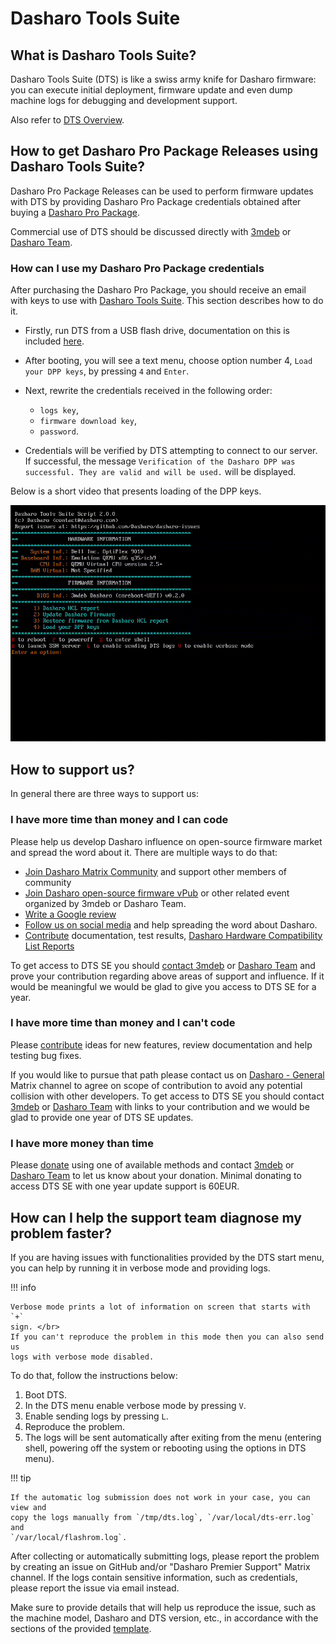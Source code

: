 # Dasharo Tools Suite

## What is Dasharo Tools Suite?

Dasharo Tools Suite (DTS) is like a swiss army knife for Dasharo firmware: you
can execute initial deployment, firmware update and even dump machine logs for
debugging and development support.

Also refer to [DTS Overview](../dasharo-tools-suite/overview.md).

## How to get Dasharo Pro Package Releases using Dasharo Tools Suite?

Dasharo Pro Package Releases can be used to perform firmware updates
with DTS by providing Dasharo Pro Package credentials obtained after
buying a [Dasharo Pro Package](../ways-you-can-help-us.md#become-a-dasharo-pro-package-subscriber).

Commercial use of DTS should be discussed directly with
[3mdeb](mailto:leads@3mdeb.com) or [Dasharo Team](mailto:contact@dasharo.com).

### How can I use my Dasharo Pro Package credentials

<!-- Need to be replaced in case the menu changed. -->

After purchasing the Dasharo Pro Package, you should receive an email
with keys to use with [Dasharo Tools Suite](../dasharo-tools-suite/overview.md).
This section describes how to do it.

* Firstly, run DTS from a USB flash drive, documentation on this is included
  [here](../dasharo-tools-suite/documentation/running.md#bootable-usb-stick).

* After booting, you will see a text menu, choose option number 4,
  `Load your DPP keys`, by pressing `4` and `Enter`.

* Next, rewrite the credentials received in the following order:
    - `logs key`,
    - `firmware download key`,
    - `password`.

* Credentials will be verified by DTS attempting to connect to our server. If
  successful, the message `Verification of the Dasharo DPP was successful. They
  are valid and will be used.` will be displayed.

Below is a short video that presents loading of the DPP keys.

![IMG](img/dpp-creds.gif)

## How to support us?

In general there are three ways to support us:

### I have more time than money and I can code

Please help us develop Dasharo influence on open-source firmware market and
spread the word about it. There are multiple ways to do that:

* [Join Dasharo Matrix
  Community](../ways-you-can-help-us.md#join-dasharo-matrix-community) and
  support other members of community
* [Join Dasharo open-source firmware
  vPub](../ways-you-can-help-us.md#join-dasharo-open-source-firmware-vpub) or
  other related event organized by 3mdeb or Dasharo Team.
* [Write a Google review](../ways-you-can-help-us.md#write-a-google-review)
* [Follow us on social
  media](../ways-you-can-help-us.md#follow-us-on-social-media) and help
  spreading the word about Dasharo.
* [Contribute](../ways-you-can-help-us.md#contribute-through-github)
  documentation, test results, [Dasharo Hardware Compatibility List
  Reports](https://docs.dasharo.com/dasharo-tools-suite/documentation/features/#hcl-report)

To get access to DTS SE you should [contact 3mdeb](mailto:leads@3mdeb.com) or
[Dasharo Team](mailto:contact@dasharo.com) and prove your contribution
regarding above areas of support and influence. If it would be meaningful we
would be glad to give you access to DTS SE for a year.

### I have more time than money and I can't code

Please [contribute](../ways-you-can-help-us.md#contribute-through-github)
ideas for new features, review documentation and help testing bug fixes.

If you would like to pursue that path please contact us on [Dasharo -
General](https://matrix.to/#/#dasharo-general:matrix.org) Matrix channel to
agree on scope of contribution to avoid any potential collision with other
developers. To get access to DTS SE you should contact
[3mdeb](mailto:leads@3mdeb.com) or [Dasharo Team](mailto:contact@dasharo.com)
with links to your contribution and we would be glad to provide one year of DTS
SE updates.

### I have more money than time

Please [donate](../ways-you-can-help-us.md#donate-money) using one of
available methods and contact [3mdeb](mailto:leads@3mdeb.com) or [Dasharo
Team](mailto:contact@dasharo.com) to let us know about your donation. Minimal
donating to access DTS SE with one year update support is 60EUR.

## How can I help the support team diagnose my problem faster?

If you are having issues with functionalities provided by the DTS start menu,
you can help by running it in verbose mode and providing logs.

!!! info

    Verbose mode prints a lot of information on screen that starts with `+`
    sign. </br>
    If you can't reproduce the problem in this mode then you can also send us
    logs with verbose mode disabled.

To do that, follow the instructions below:

1. Boot DTS.
2. In the DTS menu enable verbose mode by pressing `V`.
3. Enable sending logs by pressing `L`.
4. Reproduce the problem.
5. The logs will be sent automatically after exiting from the menu (entering
   shell, powering off the system or rebooting using the options in DTS menu).

!!! tip

    If the automatic log submission does not work in your case, you can view and
    copy the logs manually from `/tmp/dts.log`, `/var/local/dts-err.log` and
    `/var/local/flashrom.log`.

After collecting or automatically submitting logs, please report the problem by
creating an issue on GitHub and/or "Dasharo Premier Support" Matrix channel. If
the logs contain sensitive information, such as credentials, please report the
issue via email instead.

Make sure to provide details that will help us reproduce the issue, such as the
machine model, Dasharo and DTS version, etc., in accordance with the sections of
the provided
[template](https://github.com/Dasharo/dasharo-issues/issues/new/choose).
